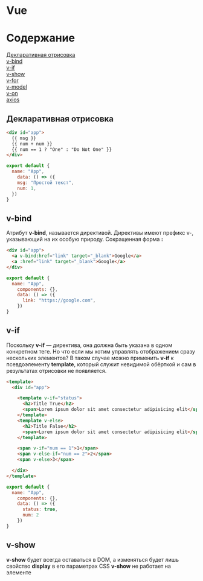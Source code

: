 # Vue
# Содержание

[Декларативная отрисовка](#rendering)  
[v-bind](#v-bind)  
[v-if](#v-if)  
[v-show](#v-show)  
[v-for](#v-for)  
[v-model](#v-model)   
[v-on](#v-on)  
[axios](#axios)



<a name="rendering"><h2>Декларативная отрисовка</h2></a>
```html
<div id="app">
  {{ msg }}
  {{ num + num }}
  {{ num == 1 ? "One" : "Do Not One" }}
</div>
```

```javascript
export default {
  name: "App",
    data: () => ({
    msg: "Простой текст",
    num: 1,
  })
}

```

<a name="v-bind"><h2>v-bind</h2></a>
Атрибут **v-bind**, называется директивой. Директивы имеют префикс v-, указывающий на их особую природу.
Сокращенная форма **:**

```html
<div id="app">
  <a v-bind:href="link" target="_blank">Google</a>
  <a :href="link" target="_blank">Google</a>
</div>

```

```javascript
export default {
  name: "App",
    components: {},
    data: () => ({
      link: "https://google.com",
    })
}
```

<a name="v-if"><h2>v-if</h2></a>
Поскольку **v-if** — директива, она должна быть указана в одном конкретном теге. Но что если мы хотим управлять отображением сразу нескольких элементов? В таком случае можно применить **v-if** к псевдоэлементу **template**, который служит невидимой обёрткой и сам в результатах отрисовки не появляется.

```html
<template>
  <div id="app">

    <template v-if="status">
      <h2>Title True</h2>
      <span>Lorem ipsum dolor sit amet consectetur adipisicing elit</span>
    </template>
    <template v-else>
      <h2>Title False</h2>
      <span>Lorem ipsum dolor sit amet consectetur adipisicing elit</span>
    </template>

    <span v-if="num == 1">1</span>
    <span v-else-if="num == 2">2</span>
    <span v-else>3</span>

  </div>
</template>
```

```javascript
export default {
  name: "App",
    components: {},
    data: () => ({
      status: true,
      num: 2
    })
}
```

<a name="v-show"><h2>v-show</h2></a>
**v-show** будет всегда оставаться в DOM, а изменяться будет лишь свойство **display** в его параметрах CSS
**v-show** не работает на элементе <template> и не работает с **v-else**

```html
<template>
  <div id="app">
    <h1 v-show="status">Привет!</h1>
  </div>
</template>

```

```javascript
export default {
  name: "App",
  data: () => ({
    status: true,
  })
}
```

<a name="v-for"><h2>v-for</h2></a>
```html
<template>
  <div id="app">
    <div v-for="(item, index) in todos" :key="index">
      <h1>{{ item.title }}</h1>
      <p>{{ item.id }}: {{ item.text }}</p>
    </div>
    
    <ul>
      <li v-for="(list, index) in lists" :key="index">{{list}}</li>
    </ul>
  </div>
</template>
```

```javascript
export default {
  name: "App",
  data: () => ({
    todos: [
      { id:1, title: "JS", text: 'Изучить JavaScript' },
      { id:2, title: "Vue", text: 'Изучить Vue' },
      { id:3, title: "CSS", text: 'Создать что-нибудь классное с CSS' }
    ],
    lists: [1,2,3,4]
  })
};
```

<a name="v-on"><h2>v-on</h2></a>
## Event v-on
**v-on** для отслеживания событий
**@** - Сокращенная форма

* stop — вызовет event.stopPropagation().
* prevent — вызовет event.preventDefault().
* capture — добавит подписку в режиме capture.
* self — вызовет обработчик только если событие возникло непосредственно на этом элементе.
* {keyCode | keyAlias} — вызывает обработчик только при нажатии определённой клавиши.
* native — подписаться на нативное событие на корневом элементе компонента.
* once — вызовет обработчик не больше одного раза.
* left - (2.2.0) вызов обработчика только по событию нажатия левой кнопки мыши.
* right - (2.2.0) вызов обработчика только по событию нажатия правой кнопки мыши.
* middle - (2.2.0) вызов обработчика только по событию нажатия средней кнопки мыши.
* passive - (2.3.0+) вызов обработчика события DOM с опцией { passive: true }.

```html
<template>
  <div id="app">
    <button @click.prevent="clickMy">Counter</button>
    <p>{{ counter }}</p>
  </div>
</template>
```

```javascript
export default {
  name: "App",
  data: () => ({
    counter: 0
  }),
  methods: {
    clickMy: function () {
      this.counter++
    }
  },
};
```

<a name="v-model"><h2>v-model</h2></a>
Позволяющую легко связывать элементы форм и состояние приложения

Используется только с:
* input
* select
* textarea
* компонентами

Модификаторы:
* lazy — подписаться на события change, а не input
* number — приводить корректную введённую строку к числу
* trim — удалять пробелы в начале и в конце введённой строки

```html
<template>
  <div id="app">
    <input v-model="inputMsg" type="text" name="" id="">
    <p>{{ inputMsg }}</p>
  </div>
</template>
```

```javascript
export default {
  name: "App",
  data: () => ({
     inputMsg: null
  }),
};
```
<a name="axios"><h2>axios</h2></a>
Извлечём и сохраним данные, используя хук жизненного цикла **mounted**

```html
<template>
  <div id="app">
    <div class="container">
      <div class="card" v-for="(item, index) in posts" :key="index">
        <h3>{{ item.title }}</h3>
        <p>{{ item.body }}</p>
      </div>
    </div>
  </div>
</template>
```

```javascript
import axios from 'axios'
export default {
  name: "App",
  data: () => ({
    posts: null,
    status: null,
    rootUrl: "https://jsonplaceholder.typicode.com"
  }),
  mounted() {
    axios.get(`${this.rootUrl}/posts`)
         .then(response => (this.posts = response.data))
         .catch(error => console.error(error));
  },
};
```